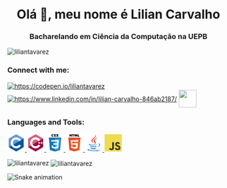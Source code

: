 <h1 align="center">Olá 👋, meu nome é Lilian Carvalho</h1>
<h3 align="center">Bacharelando em Ciência da Computação na UEPB</h3>

<p align="left"> <img src="https://komarev.com/ghpvc/?username=liliantavarez&label=Profile%20views&color=0e75b6&style=flat" alt="liliantavarez" /> </p>

<h3 align="left">Connect with me:</h3>
<p align="left">
<a href="https://codepen.io/liliantavarez" target="_blank">
<img align="center" src="https://cdn0.iconfinder.com/data/icons/social-circle-3/72/Codepen-512.png" alt="https://codepen.io/liliantavarez" height="40" width="40" /></a>

<a href="https://www.linkedin.com/in/lilian-carvalho-846ab2187/" target="blank">
<img align="center" src="https://cdn3.iconfinder.com/data/icons/address-book-providers-in-black-white/512/linkedin-512.png" alt="https://www.linkedin.com/in/lilian-carvalho-846ab2187/"height="40" width="40" /></a>

<a href = "mailto: liliancarvalhotavares@gmail.com" target="_blank">
<img align="center" src="https://cdn3.iconfinder.com/data/icons/address-book-providers-in-black-white/512/gmail-512.png" height="40" width="40" /></a>
</p>
<h3 align="left">Languages and Tools:</h3>
<p align="left"> <a href="https://www.cprogramming.com/" target="_blank"> <img src="https://raw.githubusercontent.com/devicons/devicon/master/icons/c/c-original.svg" alt="c" width="40" height="40"/> </a> <a href="https://www.w3schools.com/cpp/" target="_blank"> <img src="https://raw.githubusercontent.com/devicons/devicon/master/icons/cplusplus/cplusplus-original.svg" alt="cplusplus" width="40" height="40"/> </a> <a href="https://www.w3schools.com/css/" target="_blank"> <img src="https://raw.githubusercontent.com/devicons/devicon/master/icons/css3/css3-original-wordmark.svg" alt="css3" width="40" height="40"/> </a> <a href="https://www.w3.org/html/" target="_blank"> <img src="https://raw.githubusercontent.com/devicons/devicon/master/icons/html5/html5-original-wordmark.svg" alt="html5" width="40" height="40"/> </a> <a href="https://www.java.com" target="_blank"> <img src="https://raw.githubusercontent.com/devicons/devicon/master/icons/java/java-original.svg" alt="java" width="40" height="40"/> </a> <a href="https://developer.mozilla.org/en-US/docs/Web/JavaScript" target="_blank"> <img src="https://raw.githubusercontent.com/devicons/devicon/master/icons/javascript/javascript-original.svg" alt="javascript" width="40" height="40"/> </a> </p>

<p><img align="left" src="https://github-readme-stats.vercel.app/api/top-langs?username=liliantavarez&show_icons=true&locale=en&layout=default&langs_count=8&theme=midnight-purple" alt="liliantavarez" /></p>

<p>&nbsp;<img align="center" src="https://github-readme-stats.vercel.app/api?username=liliantavarez&theme=midnight-purple&show_icons=true&hide=stars,prs,issues,contribs"alt="liliantavarez" /></p>
  
  ![Snake animation](https://github.com/liliantavarez/liliantavarez/blob/output/github-contribution-grid-snake.svg)

